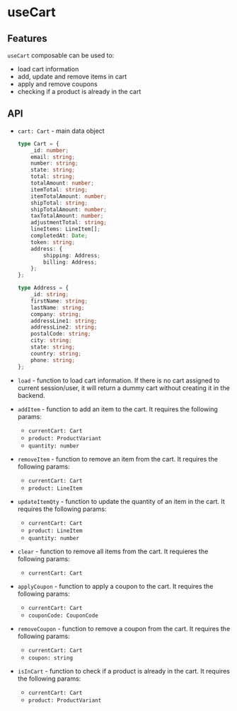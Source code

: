 # useCart

## Features

`useCart` composable can be used to:
- load cart information
- add, update and remove items in cart
- apply and remove coupons
- checking if a product is already in the cart

## API
- `cart: Cart` - main data object
  ```ts
  type Cart = {
      _id: number;
      email: string;
      number: string;
      state: string;
      total: string;
      totalAmount: number;
      itemTotal: string;
      itemTotalAmount: number;
      shipTotal: string;
      shipTotalAmount: number;
      taxTotalAmount: number;
      adjustmentTotal: string;
      lineItems: LineItem[];
      completedAt: Date;
      token: string;
      address: {
          shipping: Address;
          billing: Address;
      };
  };

  type Address = {
      _id: string;
      firstName: string;
      lastName: string;
      company: string;
      addressLine1: string;
      addressLine2: string;
      postalCode: string;
      city: string;
      state: string;
      country: string;
      phone: string;
  };
  ```

- `load` - function to load cart information. If there is no cart assigned to current session/user, it will return a dummy cart without creating it in the backend.

- `addItem` - function to add an item to the cart. It requires the following params:
  - `currentCart: Cart`
  - `product: ProductVariant`
  - `quantity: number`

- `removeItem` - function to remove an item from the cart. It requires the following params:
  - `currentCart: Cart`
  - `product: LineItem`

- `updateItemQty` - function to update the quantity of an item in the cart. It requires the following params:
  - `currentCart: Cart`
  - `product: LineItem`
  - `quantity: number`

- `clear` - function to remove all items from the cart. It requieres the following params:
  - `currentCart: Cart`

- `applyCoupon` - function to apply a coupon to the cart. It requires the following params:
  - `currentCart: Cart`
  - `couponCode: CouponCode`

- `removeCoupon` - function to remove a coupon from the cart. It requires the following params:
  - `currentCart: Cart`
  - `coupon: string`

- `isInCart` - function to check if a product is already in the cart. It requires the following params:
  - `currentCart: Cart`
  - `product: ProductVariant`
